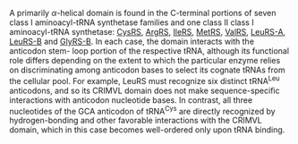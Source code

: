


A primarily $\alpha$-helical domain is found in the C-terminal portions of seven class I aminoacyl-tRNA synthetase families and one class II class I aminoacyl-tRNA synthetase: [CysRS](/class1/cys/), [ArgRS](/class1/arg/),  [IleRS](/class1/ile/),  [MetRS](/class1/met/), [ValRS](/class1/val/), [LeuRS-A](/class1/leu2/), [LeuRS-B](/class1/leu1/) and [GlyRS-B](/class2/gly2/). In each case, the domain interacts with the anticodon stem- loop portion of the respective tRNA, although its functional role differs depending on the extent to which the particular enzyme relies on discriminating among anticodon bases to select its cognate tRNAs from the cellular pool. For example, LeuRS must recognize six distinct tRNA<sup>Leu</sup> anticodons, and so its CRIMVL domain does not make sequence-specific interactions with anticodon nucleotide bases. In contrast, all three nucleotides of the GCA anticodon of tRNA<sup>Cys</sup> are directly recognized by hydrogen-bonding and other favorable interactions with the CRIMVL domain, which in this case becomes well-ordered only upon tRNA binding. 






<!--
	ArgRS: downstream; also D-loop
	CysRS: downstream; but it does not recognise anticodon? There is a 2nd domain which does that

	-->
